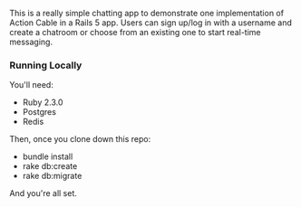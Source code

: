 

This is a really simple chatting app to demonstrate one implementation of Action Cable in a Rails 5 app. Users can sign up/log in with a username and create a chatroom or choose from an existing one to start real-time messaging.


### Running Locally

You'll need:

* Ruby 2.3.0
* Postgres
* Redis

Then, once you clone down this repo:

* bundle install
* rake db:create
* rake db:migrate

And you're all set.


